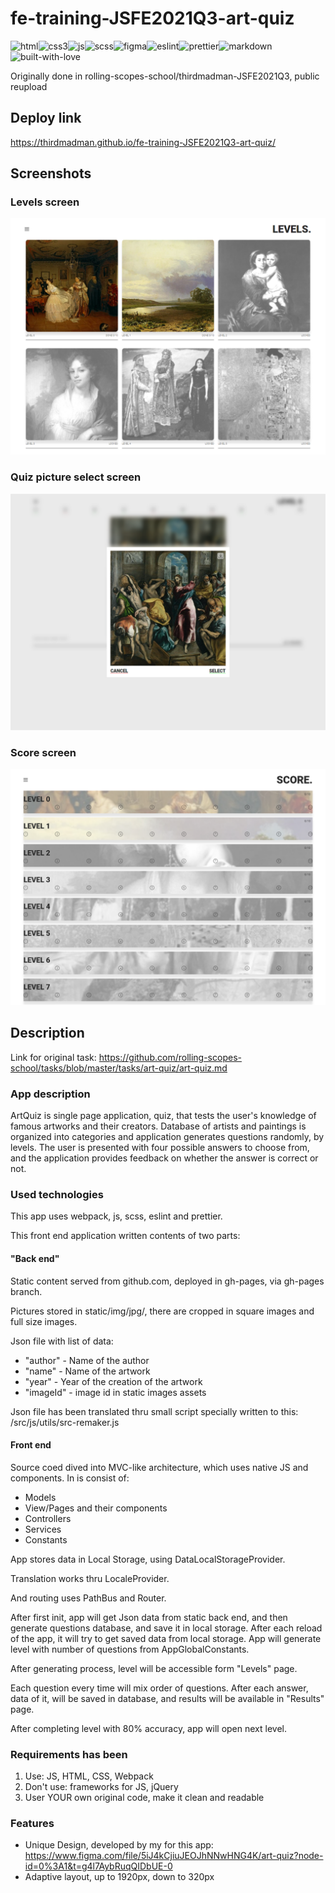 # fe-training-JSFE2021Q3-art-quiz
<img src="https://img.shields.io/badge/HTML5-E34F26?style=for-the-badge&logo=html5&logoColor=white" alt="html"/><img src="https://img.shields.io/badge/CSS3-1572B6?style=for-the-badge&logo=css3&logoColor=white" alt="css3"/><img src="https://img.shields.io/badge/JavaScript-F7DF1E?style=for-the-badge&logo=javascript&logoColor=black" alt="js"/><img src="https://img.shields.io/badge/SCss-CC6699?style=for-the-badge&logo=sass&logoColor=white" alt="scss"/><img src="https://img.shields.io/badge/Figma-F24E1E?style=for-the-badge&logo=figma&logoColor=white" alt="figma"/><img src="https://img.shields.io/badge/eslint-3A33D1?style=for-the-badge&logo=eslint&logoColor=white" alt="eslint"/><img src="https://img.shields.io/badge/prettier-1A2C34?style=for-the-badge&logo=prettier&logoColor=F7BA3E" alt="prettier"/><img src="https://img.shields.io/badge/Markdown-000000?style=for-the-badge&logo=markdown&logoColor=whit" alt="markdown"/><img src="https://img.shields.io/badge/Made%20with-LOVE-red?style=for-the-badge" alt="built-with-love"/>

Originally done in rolling-scopes-school/thirdmadman-JSFE2021Q3, public reupload

## Deploy link

<https://thirdmadman.github.io/fe-training-JSFE2021Q3-art-quiz/>

## Screenshots

### Levels screen

![Levels screen](art-quiz-levels_screen.png)

### Quiz picture select screen

![Quiz picture select screen](art-quiz-picture_select_screen.png)

### Score screen

![Score screen](art-quiz-score_screen.png)

## Description

Link for original task: <https://github.com/rolling-scopes-school/tasks/blob/master/tasks/art-quiz/art-quiz.md>

### App description

ArtQuiz is single page application, quiz, that tests the user's knowledge of famous artworks and their creators. Database of artists and paintings is organized into categories and application generates questions randomly, by levels. The user is presented with four possible answers to choose from, and the application provides feedback on whether the answer is correct or not.

### Used technologies

This app uses webpack, js, scss, eslint and prettier.

This front end application written contents of two parts:

#### "Back end"

Static content served from github.com, deployed in gh-pages, via gh-pages branch.

Pictures stored in static/img/jpg/,  there are cropped in square images and full size images.

Json file with list of data:

* "author" - Name of the author
* "name" - Name of the artwork
* "year" - Year of the creation of the artwork
* "imageId" - image id in static images assets

Json file has been translated thru small script specially written to this:
/src/js/utils/src-remaker.js

#### Front end

Source coed dived into MVC-like architecture, which uses native JS and components. In is consist of:

* Models
* View/Pages and their components
* Controllers
* Services
* Constants

App stores data in Local Storage, using DataLocalStorageProvider.

Translation works thru LocaleProvider.

And routing uses PathBus and Router.

After first init, app will get Json data from static back end, and then generate questions database, and save it in local storage.
After each reload of the app, it will try to get saved data from local storage.
App will generate level with number of questions from AppGlobalConstants.

After generating process, level will be accessible form "Levels" page.

Each question every time will mix order of questions. After each answer, data of it, will be saved in database, and results will be available in "Results" page.

After completing level with 80% accuracy, app will open next level.

### Requirements has been

1. Use: JS, HTML, CSS, Webpack
2. Don't use: frameworks for JS, jQuery
3. User YOUR own original code, make it clean and readable

### Features

* Unique Design, developed by my for this app: <https://www.figma.com/file/5iJ4kCjiuJEOJhNNwHNG4K/art-quiz?node-id=0%3A1&t=g4l7AybRuqQIDbUE-0>
* Adaptive layout, up to 1920px, down to 320px
